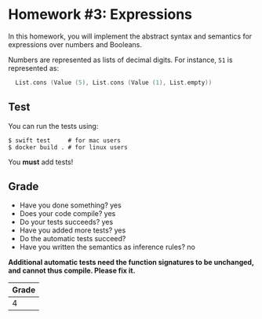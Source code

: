 # Homework #3: Expressions

In this homework, you will implement the abstract syntax and semantics for
expressions over numbers and Booleans.

Numbers are represented as lists of decimal digits.
For instance, `51` is represented as:

```swift
  List.cons (Value (5), List.cons (Value (1), List.empty))
```

## Test

You can run the tests using:
```shell
$ swift test     # for mac users
$ docker build . # for linux users
```

You **must** add tests!

## Grade

* Have you done something? yes
* Does your code compile? yes
* Do your tests succeeds? yes
* Have you added more tests? yes
* Do the automatic tests succeed?
* Have you written the semantics as inference rules? no

__Additional automatic tests need the function signatures to be unchanged,
and cannot thus compile. Please fix it.__

| Grade |
| ----- |
|   4   |
